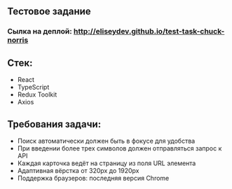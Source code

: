 ## Тестовое задание
### Сылка на деплой: http://eliseydev.github.io/test-task-chuck-norris

## Cтек:
- React
- TypeScript
- Redux Toolkit
- Axios

## Требования задачи:
- Поиск автоматически должен быть в фокусе для удобства
- При введении более трех символов должен отправляться запрос к API
- Каждая карточка ведёт на страницу из поля URL элемента
- Адаптивная вёрстка от 320px до 1920px
- Поддержка браузеров: последняя версия Chrome
